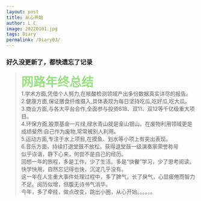 ```yaml
---
layout: post
title: 从心开始
author: L C
image: 20220101.jpg
tags: Diary
permalink: /Diary03/
---
```

### 好久没更新了，都快遗忘了记录
> **<font face="黑体" color="#99E080" size=6px>网路年终总结</font>**     
1.学术方面,凭借个人努力,在核酸检测领域产出多份数据真实详尽的报告。  
2.健康方面,保证膳食纤维摄入,具体表现为每日坚持吃瓜,吃好瓜,吃大瓜。  
3.商业方面,与各大平台合作,全面参与投资618、双11、双12等千亿级重大项目。  
4.环保方面,股票基金一片绿,绿水青山就是金山银山。在废物利用领域更是成绩斐然:自己作为废物,常常被别人利用。  
5.运动方面,专注于水上项目,在摸鱼、划水等小项上有突出表现。  
6.音乐方面，持续打退堂鼓不放松，获得退堂鼓一级演奏家荣誉称号  
似乎诙谐，静下心来，何尝不是自己的经历。  
回想一年的旅程，多是工作，少了生活。多是“快餐”学习，少了思考阅读。快学快用，自然忘记得也快，沉淀几乎没有。   
这一年在人生重大事件处理过程中，多了脾气，长了戾气，心显疲倦而智力不足。阅历似增，但腹无诗书气消华。  
今年，多了牵挂，做点改变，跳出小圈，从心开始。。。。。。



